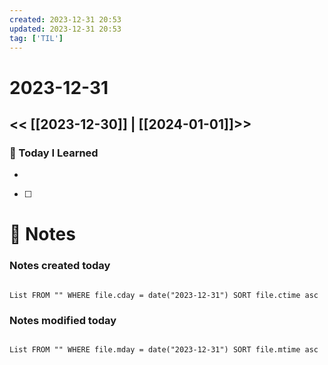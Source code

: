 ```yaml
---
created: 2023-12-31 20:53
updated: 2023-12-31 20:53
tag: ['TIL']
---
```

# 2023-12-31
<< [[2023-12-30]] | [[2024-01-01]]>>
---

### 📅 Today I Learned
- 

- [ ]


# 📝 Notes
### Notes created today
```dataview

List FROM "" WHERE file.cday = date("2023-12-31") SORT file.ctime asc

```

### Notes modified today
```dataview

List FROM "" WHERE file.mday = date("2023-12-31") SORT file.mtime asc

```